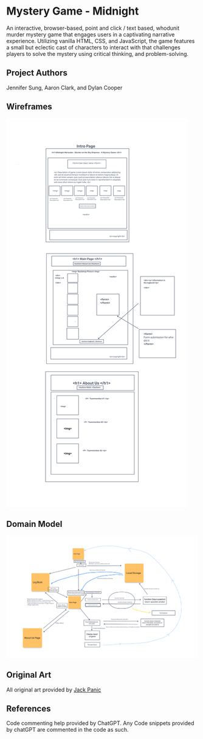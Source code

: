# Mystery Game - Midnight
An interactive, browser-based, point and click / text based, whodunit murder mystery game that engages users in a captivating narrative experience. Utilizing vanilla HTML, CSS, and JavaScript, the game features a small but eclectic cast of characters to interact with that challenges players to solve the mystery using critical thinking, and problem-solving. 

## Project Authors

Jennifer Sung, Aaron Clark, and Dylan Cooper

## Wireframes

![Wireframes](img/wireframes.png)

## Domain Model

![Domain Model](img/domain-model.png)

## Original Art

All original art provided by [Jack Panic](https://linktr.ee/thedungeonmanager?utm_source=linktree_profile_share&ltsid=33927ca6-b344-4bc8-942f-45fce8acc42d)

## References

Code commenting help provided by ChatGPT.  Any Code snippets provided by chatGPT are commented in the code as such.
